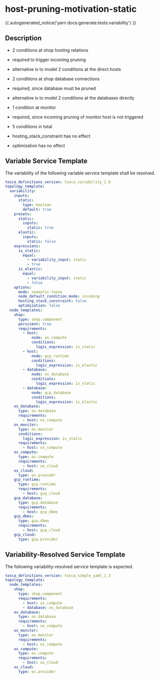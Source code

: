 # host-pruning-motivation-static

{{ autogenerated_notice('yarn docs:generate:tests:variability') }}

## Description

- 2 conditions at shop hosting relations
- required to trigger incoming pruning
- alternative is to model 2 conditions at the direct hosts   

- 2 conditions at shop database connections
- required, since database must be pruned
- alternative is to model 2 conditions at the databases directly

- 1 condition at monitor
- required, since incoming pruning of monitor host is not triggered

- 5 conditions in total

- hosting_stack_constraint has no effect
- optimization has no effect


## Variable Service Template

The variability of the following variable service template shall be resolved.

```yaml linenums="1"
tosca_definitions_version: tosca_variability_1_0
topology_template:
  variability:
    inputs:
      static:
        type: boolean
        default: true
    presets:
      static:
        inputs:
          static: true
      elastic:
        inputs:
          static: false
    expressions:
      is_static:
        equal:
          - variability_input: static
          - true
      is_elastic:
        equal:
          - variability_input: static
          - false
    options:
      mode: semantic-loose
      node_default_condition_mode: incoming
      hosting_stack_constraint: false
      optimization: false
  node_templates:
    shop:
      type: shop.component
      persisent: true
      requirements:
        - host:
            node: os_compute
            conditions:
              logic_expression: is_static
        - host:
            node: gcp_runtime
            conditions:
              logic_expression: is_elastic
        - database:
            node: os_database
            conditions:
              logic_expression: is_static
        - database:
            node: gcp_database
            conditions:
              logic_expression: is_elastic
    os_database:
      type: os.database
      requirements:
        - host: os_compute
    os_monitor:
      type: os.monitor
      conditions:
        logic_expression: is_static
      requirements:
        - host: os_compute
    os_compute:
      type: os.compute
      requirements:
        - host: os_cloud
    os_cloud:
      type: os.provider
    gcp_runtime:
      type: gcp.runtime
      requirements:
        - host: gcp_cloud
    gcp_database:
      type: gcp.database
      requirements:
        - host: gcp_dbms
    gcp_dbms:
      type: gcp.dbms
      requirements:
        - host: gcp_cloud
    gcp_cloud:
      type: gcp.provider
```



## Variability-Resolved Service Template

The following variability-resolved service template is expected.

```yaml linenums="1"
tosca_definitions_version: tosca_simple_yaml_1_3
topology_template:
  node_templates:
    shop:
      type: shop.component
      requirements:
        - host: os_compute
        - database: os_database
    os_database:
      type: os.database
      requirements:
        - host: os_compute
    os_monitor:
      type: os.monitor
      requirements:
        - host: os_compute
    os_compute:
      type: os.compute
      requirements:
        - host: os_cloud
    os_cloud:
      type: os.provider
```

